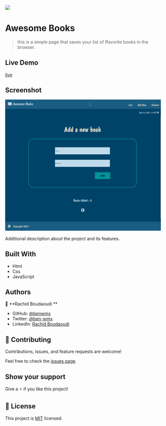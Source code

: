 ![](https://img.shields.io/badge/Microverse-blueviolet)

# Awesome Books

> this is a simple page that saves your list of ffavorite books in the browser.

## Live Demo

[live](https://benwmx.github.io/Awesome-books/)

## Screenshot

![screenshot](./img/demo.gif)

Additional description about the project and its features.

## Built With

- Html
- Css
- JavaScript


## Authors

👤 **Rachid Boudaoudi **

- GitHub: [@benwmx](https://github.com/benwmx)
- Twitter: [@ben-wmx](https://twitter.com/ben_wmx)
- LinkedIn: [Rachid Boudaoudi](https://www.linkedin.com/in/rachid-boudaoudi-1621a0183/)

## 🤝 Contributing

Contributions, issues, and feature requests are welcome!

Feel free to check the [issues page](../../issues/).

## Show your support

Give a ⭐️ if you like this project!

## 📝 License

This project is [MIT](./MIT.md) licensed.
